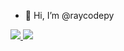 - 👋 Hi, I’m @raycodepy

<div>
<a href="https://github.com/raycodepy">
<img heigth="100cm" src="https://github-readme-stats.vercel.app/api?username=raycodepy&show_icons=true&theme=dracula&include_all_commits=true&count_private=true"/>
<img heigth="100cm" src="https://github-readme-stats.vercel.app/api/top-langs/?username=raycodepy&layout=compact&langs_count=16&theme=dracula"/>
</div>
        
<!---
raycodepy/raycodepy is a ✨ special ✨ repository because its `README.md` (this file) appears on your GitHub profile.
You can click the Preview link to take a look at your changes.
--->
